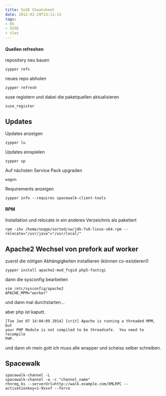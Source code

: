 ```yaml
---
title: SuSE Cheatsheet
date: 2012-02-29T13:11:13
tags:
- OS
- SUSE
- sles
---
```


#### Quellen refreshen

repository neu bauen

    zypper refs

neues repo abholen

    zypper refresh

suse registern und dabei die paketquellen aktualisieren

    suse_register

## Updates

Updates anzeigen

    zypper lu

Updates einspielen

    zypper up

Auf nächsten Service Pack upgraden

    wagon

Requirements anzeigen

    zypper info --requires spacewalk-client-tools

#### RPM

Installation und relocate in ein anderes Verzeichnis als paketiert

    rpm -ihv /home/noqqe/sorted/sw/jdk-7u9-linux-x64.rpm --relocate="/usr/java"="/usr/local/"

## Apache2 Wechsel von prefork auf worker

zuerst die nötigen Abhängigkeiten installieren (können co-existieren!)

    zypper install apache2-mod_fcgid php5-fastcgi

dann die sysconfig bearbeiten

    vim /etc/sysconfig/apache2
    APACHE_MPM="worker"

und dann mal durchstarten...

aber php ist kaputt.

    [Tue Jan 07 14:04:09 2014] [crit] Apache is running a threaded MPM, but
    your PHP Module is not compiled to be threadsafe.  You need to recompile
    PHP.

und dann oh mein gott ich muss alle wrapper und scheiss selber schreiben.

## Spacewalk

    spacewalk-channel -L
    spacewalk-channel -a -c "channel_name"
    rhnreg_ks --serverUrl=http://walk.example.com/XMLRPC --activationkey=1-9xxxf --force